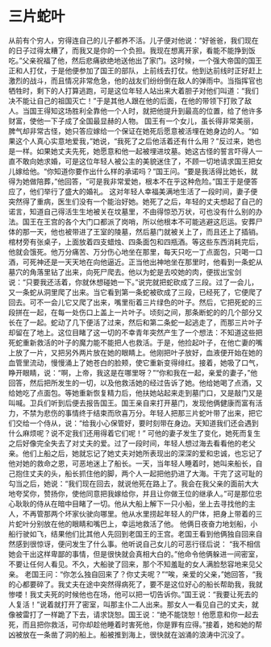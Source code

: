 # 三片蛇叶

从前有个穷人，穷得连自己的儿子都养不活。儿子便对他说：“好爸爸，我们现在的日子过得太糟了，而我又是你的一个负担。我现在想离开家，看能不能挣到饭吃。”父亲祝福了他，然后悲痛欲绝地送他出了家门。这时候，一个强大帝国的国王正和人打仗，于是他便参加了国王的部队，上前线去打仗。他到达前线时正好赶上激烈的战斗，而且情况非常危急，他的战友们纷纷倒在敌人的弹雨中。当指挥官也牺牲时，剩下的人打算逃跑，可是这位年轻人站出来大着胆子对他们叫道：“我们决不能让自己的祖国灭亡！”于是其他人跟在他的后面，在他的带领下打败了敌人。当国王得知这场胜利全靠他一个人时，就把他提升到最高的位置，给了他许多财富，使他一下子成了全国最显赫的人物。 
国王有一个女儿，虽长得非常美丽，脾气却非常古怪，她只答应嫁给一个保证在她死后愿意被活埋在她身边的人。“如果这个人真心实意地爱我，”她说，“我死了之后他活着还有什么用？”反过来，她也是一样。如果她丈夫先死，她愿意和他一起被埋进坟墓。她这古怪的誓言吓得人一直不敢向她求婚，可是这位年轻人被公主的美貌迷住了，不顾一切地请求国王把女儿嫁给他。“你知道你要作出什么样的承诺吗？”国王问。“要是我活得比她长，就得为她做陪葬，”他回答，“可是我非常爱她，根本不在乎这种危险。”国王于是便答应了，他们举行了盛大的婚礼。 
这对年轻人幸福美满地生活了一段时间，妻子便突然得了重病，医生们没有一个能治好她。她死了之后，年轻的丈夫想起了自己的诺言，知道自己得活生生地被关在坟墓里，不由得惊恐万状，可也没有什么别的办法。国王在王宫的各个大门口都派了岗哨，所以他根本不可能逃避这厄运。安葬尸体的那一天，他也被带进了王室的陵墓，然后墓门就被关上了，而且还上了插销。 
棺材旁有张桌子，上面放着四支蜡烛、四条面包和四瓶酒。等这些东西消耗完后，他就会饿死。他万分痛苦、万分伤心地坐在那里，每天只吃一丁点面包，只喝一口酒，可死神还是一天天地在向他逼近。正当他出神地坐在那里时，他看到一条蛇从墓穴的角落里钻了出来，向死尸爬去。他以为蛇是去咬她的肉，便拔出宝剑说：“只要我还活着，你就休想碰她一下。”说完就把蛇砍成了三段。过了一会儿，又一条蛇从洞里爬了出来。当它看到第一条蛇被砍成了三段，已经死了，它便爬了回去。可不一会儿它又爬了出来，嘴里衔着三片绿色的叶子。然后，它把死蛇的三段拼在一起，在每一处伤口上盖上一片叶子。顷刻之间，那条断蛇的的几个部分又长在了一起。蛇动了几下便活了过来，然后和第二条蛇一起逃走了，而那三片叶子却留在了地上。这位目睹了这一切的不幸青年突然产生了一个想法：不知道这些把死蛇重新救活的叶子的魔力能不能把人也救活。于是，他捡起叶子，在他亡妻的嘴上放了一片，又把另外两片放在她的眼睛上。他刚把叶子放好，血液便开始在她的血管里流动，慢慢涌上了她苍白的脸颊，使它重新变得绯红。接着，她吸了口气，睁开眼睛，说：“啊，上帝，我这是在哪里呀？”“你和我在一起，亲爱的妻子，”他回答，然后把所发生的一切，以及他救活她的经过告诉了她。他给她喝了点酒，又给她吃了点面包。等她重新恢复精力后，他扶她站起来走到墓门口，又是敲门又是叫喊。卫兵们听到后便去报告国王。国王亲自来打开墓门，发现他俩健康而富有活力，不禁为悲伤的事情终于结束而欣喜万分。年轻人把那三片蛇叶带了出来，把它们交给一个侍从，说：“给我小心保管好，要时刻带在身边。天知道我们还会遇到什么麻烦呢？说不定我们还用得着它们呢！” 
可他的妻子发生了变化，她死而复生之后好像完全失去了对丈夫的爱。过了一段时间，年轻人想过海去看看他的老父亲。他们上船之后，她就忘记了她丈夫对她所表现出的深深的爱和忠诚，也忘记了他对她的救命之恩，可恶地迷上了船长。一天，当年轻人睡着时，她叫来船长，自己抱住丈夫的头，船长抓住他的脚，两个人一起把他扔进了大海。干完了这可耻的勾当之后，她说：“我们现在回去，就说他死在路上了。我会在我父亲的面前大大地夸奖你，赞扬你，使他同意把我嫁给你，并且让你做王位的继承人。”可是那位忠心耿耿的侍从在暗中目睹了一切。他从大船上解下一只小船，坐上去寻找他的主人，不再管那两个坏家伙驶向哪里。他从水里捞起年轻人的尸体，把身上带着的三片蛇叶分别放在他的眼睛和嘴巴上，幸运地救活了他。 
他俩日夜奋力地划船，小船行驶如飞，结果他们比其他人先回到老国王的王宫。老国王看到他俩独自回来自然感到很惊讶，便问发生了什么事。他听说自己女儿的可恶行径后说： 
“我不相信她会干出这样卑鄙的事情，但是很快就会真相大白的。”他命令他俩躲进一间密室，不要让任何人看见。不久，大船驶了回来，那个不知羞耻的女人满脸愁容地来见父亲。 
老国王问：“你怎么独自回来了？你丈夫呢？”“唉，亲爱的父亲，”她回答，“我的心都要碎了。我丈夫在途中突然得病死了，要不是这位好心的船长帮助我，我就惨喽！我丈夫死的时候他也在场，他可以把一切告诉你。”国王说：“我要让死去的人复活！”说着就打开了密室，叫那主仆二人出来。那女人一看见自己的丈夫，就像被雷打了一样跪了下去，请求饶恕。国王说：“绝不能饶恕！他愿意和你一起去死，而且把你救活，可你却趁他睡着时害死他，你是罪有应得。”接着，她和她的帮凶被放在一条凿了洞的船上。船被推到海上，很快就在汹涌的浪涛中沉没了。 
